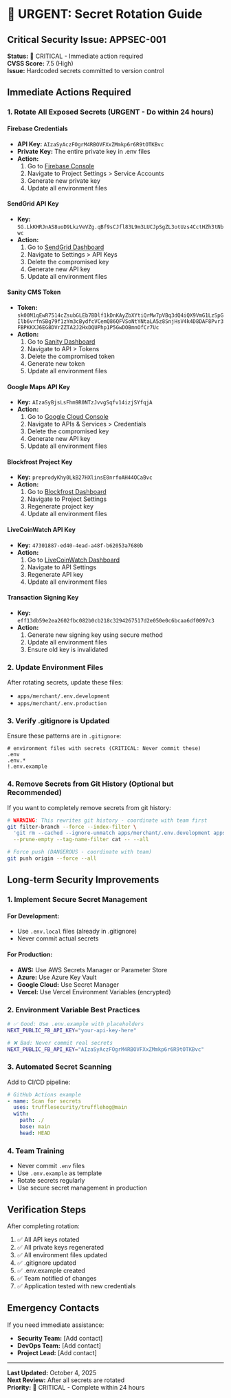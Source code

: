 # 🚨 URGENT: Secret Rotation Guide

## Critical Security Issue: APPSEC-001

**Status:** 🔴 CRITICAL - Immediate action required  
**CVSS Score:** 7.5 (High)  
**Issue:** Hardcoded secrets committed to version control

## Immediate Actions Required

### 1. Rotate All Exposed Secrets (URGENT - Do within 24 hours)

#### Firebase Credentials

- **API Key:** `AIzaSyAczFOgrM4RBOVFXxZMmkp6r6R9tOTKBvc`
- **Private Key:** The entire private key in .env files
- **Action:**
  1. Go to [Firebase Console](https://console.firebase.google.com/)
  2. Navigate to Project Settings > Service Accounts
  3. Generate new private key
  4. Update all environment files

#### SendGrid API Key

- **Key:** `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`
- **Action:**
  1. Go to [SendGrid Dashboard](https://app.sendgrid.com/)
  2. Navigate to Settings > API Keys
  3. Delete the compromised key
  4. Generate new API key
  5. Update all environment files

#### Sanity CMS Token

- **Token:** `sk00M1qEwR7514cZsubGLEb7BDlf1kDnKAyZbXYtiQrMw7pVBq3dQ4iQX9VmG1LzSpGIlb6vrfnSBg79f1zYm3cBydfcVCemQ86QFVSoNtYNtaLA5z8SnjHsV4k4D8DAF8Pvr3FBPKKXJ6EG8DVrZZTA2J2HxDQUPhp1P5GwDOBmnOfCr7Uc`
- **Action:**
  1. Go to [Sanity Dashboard](https://www.sanity.io/manage)
  2. Navigate to API > Tokens
  3. Delete the compromised token
  4. Generate new token
  5. Update all environment files

#### Google Maps API Key

- **Key:** `AIzaSyBjsLsFhm9R0NTzJvvgSqfv14izjSYfqjA`
- **Action:**
  1. Go to [Google Cloud Console](https://console.cloud.google.com/)
  2. Navigate to APIs & Services > Credentials
  3. Delete the compromised key
  4. Generate new API key
  5. Update all environment files

#### Blockfrost Project Key

- **Key:** `preprodyKhy0LkB27HXlinsE8nrfoAH44OCaBvc`
- **Action:**
  1. Go to [Blockfrost Dashboard](https://blockfrost.io/)
  2. Navigate to Project Settings
  3. Regenerate project key
  4. Update all environment files

#### LiveCoinWatch API Key

- **Key:** `47301887-ed40-4ead-a48f-b62053a7680b`
- **Action:**
  1. Go to [LiveCoinWatch Dashboard](https://www.livecoinwatch.com/)
  2. Navigate to API Settings
  3. Regenerate API key
  4. Update all environment files

#### Transaction Signing Key

- **Key:** `eff13db59e2ea2602fbc082b0cb218c3294267517d2e050e0c6bcaa6df0097c3`
- **Action:**
  1. Generate new signing key using secure method
  2. Update all environment files
  3. Ensure old key is invalidated

### 2. Update Environment Files

After rotating secrets, update these files:

- `apps/merchant/.env.development`
- `apps/merchant/.env.production`

### 3. Verify .gitignore is Updated

Ensure these patterns are in `.gitignore`:

```gitignore
# environment files with secrets (CRITICAL: Never commit these)
.env
.env.*
!.env.example
```

### 4. Remove Secrets from Git History (Optional but Recommended)

If you want to completely remove secrets from git history:

```bash
# WARNING: This rewrites git history - coordinate with team first
git filter-branch --force --index-filter \
  'git rm --cached --ignore-unmatch apps/merchant/.env.development apps/merchant/.env.production' \
  --prune-empty --tag-name-filter cat -- --all

# Force push (DANGEROUS - coordinate with team)
git push origin --force --all
```

## Long-term Security Improvements

### 1. Implement Secure Secret Management

#### For Development:

- Use `.env.local` files (already in .gitignore)
- Never commit actual secrets

#### For Production:

- **AWS:** Use AWS Secrets Manager or Parameter Store
- **Azure:** Use Azure Key Vault
- **Google Cloud:** Use Secret Manager
- **Vercel:** Use Vercel Environment Variables (encrypted)

### 2. Environment Variable Best Practices

```bash
# ✅ Good: Use .env.example with placeholders
NEXT_PUBLIC_FB_API_KEY="your-api-key-here"

# ❌ Bad: Never commit real secrets
NEXT_PUBLIC_FB_API_KEY="AIzaSyAczFOgrM4RBOVFXxZMmkp6r6R9tOTKBvc"
```

### 3. Automated Secret Scanning

Add to CI/CD pipeline:

```yaml
# GitHub Actions example
- name: Scan for secrets
  uses: trufflesecurity/trufflehog@main
  with:
    path: ./
    base: main
    head: HEAD
```

### 4. Team Training

- Never commit `.env` files
- Use `.env.example` as template
- Rotate secrets regularly
- Use secure secret management in production

## Verification Steps

After completing rotation:

1. ✅ All API keys rotated
2. ✅ All private keys regenerated
3. ✅ All environment files updated
4. ✅ .gitignore updated
5. ✅ .env.example created
6. ✅ Team notified of changes
7. ✅ Application tested with new credentials

## Emergency Contacts

If you need immediate assistance:

- **Security Team:** [Add contact]
- **DevOps Team:** [Add contact]
- **Project Lead:** [Add contact]

---

**Last Updated:** October 4, 2025  
**Next Review:** After all secrets are rotated  
**Priority:** 🔴 CRITICAL - Complete within 24 hours
